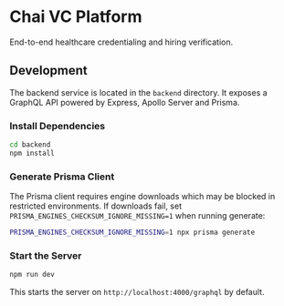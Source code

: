 # Chai VC Platform

End-to-end healthcare credentialing and hiring verification.

## Development

The backend service is located in the `backend` directory. It exposes a GraphQL API powered by Express, Apollo Server and Prisma.

### Install Dependencies
```bash
cd backend
npm install
```

### Generate Prisma Client
The Prisma client requires engine downloads which may be blocked in restricted environments. If downloads fail, set `PRISMA_ENGINES_CHECKSUM_IGNORE_MISSING=1` when running generate:
```bash
PRISMA_ENGINES_CHECKSUM_IGNORE_MISSING=1 npx prisma generate
```

### Start the Server
```bash
npm run dev
```
This starts the server on `http://localhost:4000/graphql` by default.

